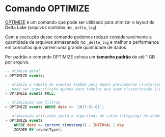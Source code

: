 # Comando OPTIMIZE

[OPTIMIZE](https://docs.databricks.com/pt/sql/language-manual/delta-optimize.html) é um comando que pode ser utilizado para otimizar o layout do Delta Lake (arquivos contidos no `_delta_log`).  

Com a execução desse comando podemos reduzir consideravelmente a quantidade de arquivos armazenado no `_delta_log` e melhor a performance em consultas que varrem uma grande quantidade de dados.

Por padrão o comando OPTIMIZE coloca um **tamanho padrão** de até 1 GB por arquivo.

```sql
-- otimiza geral
> OPTIMIZE events;

-- otimiza a tabela de eventos também para dados previamente clusterizados
-- pode ser especificada apenas para tabelas que usam clusterização líquida
> OPTIMZIE events FULL;

-- otimização com filtros
> OPTIMIZE events WHERE date >= '2017-01-01';

-- otimização utilizada junto a algoritmos de salto (skipping) de dados
> OPTIMIZE events
    WHERE date >= current_timestamp() - INTERVAL 1 day
    ZORDER BY (eventType);
```